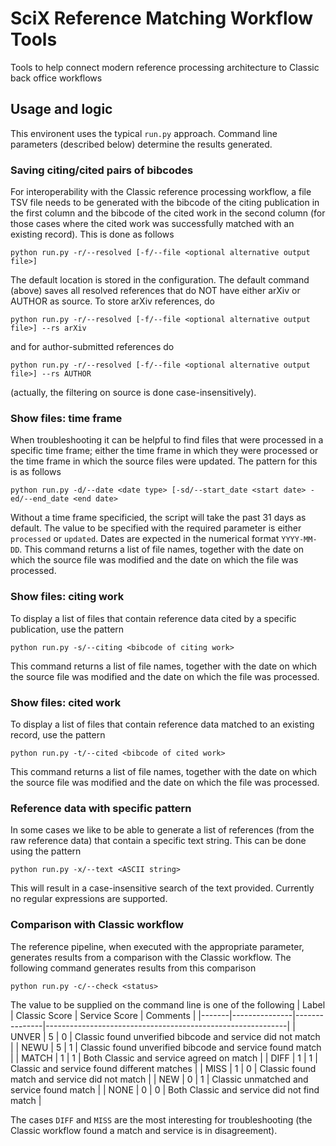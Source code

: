 # SciX Reference Matching Workflow Tools
Tools to help connect modern reference processing architecture to Classic back office workflows
## Usage and logic
This environent uses the typical `run.py` approach. Command line parameters (described below) determine the results generated.
### Saving citing/cited pairs of bibcodes
For interoperability with the Classic reference processing workflow, a file TSV file needs to be generated with the bibcode of the citing publication in the first column and the bibcode of the cited work in the second column (for those cases where the cited work was successfully matched with an existing record). This is done as follows

```
python run.py -r/--resolved [-f/--file <optional alternative output file>]
```
The default location is stored in the configuration. The default command (above) saves all resolved references that do NOT have either arXiv or AUTHOR as source. To store arXiv references, do
```
python run.py -r/--resolved [-f/--file <optional alternative output file>] --rs arXiv
```
and for author-submitted references do
```
python run.py -r/--resolved [-f/--file <optional alternative output file>] --rs AUTHOR
```
(actually, the filtering on source is done case-insensitively).
### Show files: time frame
When troubleshooting it can be helpful to find files that were processed in a specific time frame; either the time frame in which they were processed or the time frame in which the source files were updated. The pattern for this is as follows

```
python run.py -d/--date <date type> [-sd/--start_date <start date> -ed/--end_date <end date>
```
Without a time frame specificied, the script will take the past 31 days as default. The value to be specified with the required parameter is either `processed` or `updated`. Dates are expected in the numerical format `YYYY-MM-DD`. This command returns a list of file names, together with the date on which the source file was modified and the date on which the file was processed.
### Show files: citing work
To display a list of files that contain reference data cited by a specific publication, use the pattern

```
python run.py -s/--citing <bibcode of citing work>
```
This command returns a list of file names, together with the date on which the source file was modified and the date on which the file was processed.
### Show files: cited work
To display a list of files that contain reference data matched to an existing record, use the pattern
```
python run.py -t/--cited <bibcode of cited work>
```
This command returns a list of file names, together with the date on which the source file was modified and the date on which the file was processed.
### Reference data with specific pattern
In some cases we like to be able to generate a list of references (from the raw reference data) that contain a specific text string. This can be done using the pattern

```
python run.py -x/--text <ASCII string>
```
This will result in a case-insensitive search of the text provided. Currently no regular expressions are supported.
### Comparison with Classic workflow
The reference pipeline, when executed with the appropriate parameter, generates results from a comparison with the Classic workflow. The following command generates results from this comparison

```
python run.py -c/--check <status>
```
The value to be supplied on the command line is one of the following
| Label | Classic Score | Service Score | Comments                                                   |
|-------|---------------|---------------|------------------------------------------------------------|
| UNVER | 5             | 0             | Classic found unverified bibcode and service did not match |
| NEWU  | 5             | 1             | Classic found unverified bibcode and service found match   |
| MATCH | 1             | 1             | Both Classic and service agreed on match                   |
| DIFF  | 1             | 1             | Classic and service found different matches                |
| MISS  | 1             | 0             | Classic found match and service did not match              |
| NEW   | 0             | 1             | Classic unmatched and service found match                  |
| NONE  | 0             | 0             | Both Classic and service did not find match                |

The cases `DIFF` and `MISS` are the most interesting for troubleshooting (the Classic workflow found a match and service is in disagreement).
